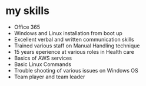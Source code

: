 # my skills
- Office 365
- Windows and Linux installation from boot up
- Excellent verbal and written communication skills
- Trained various staff on Manual Handling technique
- 15 years eperience at  various roles in Health care
- Basics of AWS services
- Basic Linux Commands
- Trouble shooting of various issues on Windows OS
- Team player and team leader

